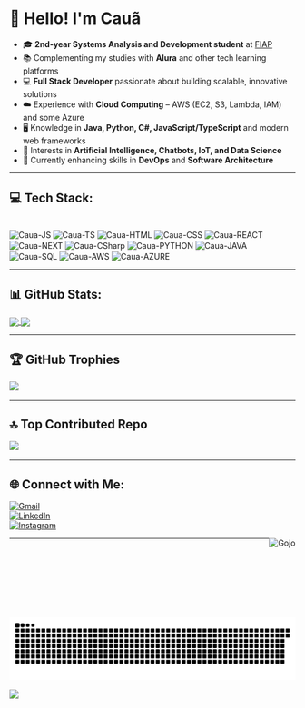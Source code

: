 # 💫 Hello! I'm Cauã

- 🎓 **2nd-year Systems Analysis and Development student** at [FIAP](https://www.fiap.com.br/)  
- 📚 Complementing my studies with **Alura** and other tech learning platforms  
- 💻 **Full Stack Developer** passionate about building scalable, innovative solutions  
- ☁️ Experience with **Cloud Computing** – AWS (EC2, S3, Lambda, IAM) and some Azure  
- 🖥️ Knowledge in **Java, Python, C#, JavaScript/TypeScript** and modern web frameworks  
- 🤖 Interests in **Artificial Intelligence, Chatbots, IoT, and Data Science**  
- 🔧 Currently enhancing skills in **DevOps** and **Software Architecture**  

---

## 💻 Tech Stack:
<div style="display: inline_block"><br>
  <img align="center" alt="Caua-JS" height="50" width="50" src="https://cdn.jsdelivr.net/gh/devicons/devicon@latest/icons/javascript/javascript-original.svg" />
  <img align="center" alt="Caua-TS" height="50" width="50" src="https://cdn.jsdelivr.net/gh/devicons/devicon@latest/icons/typescript/typescript-original.svg" />
  <img align="center" alt="Caua-HTML" height="50" width="50" src="https://cdn.jsdelivr.net/gh/devicons/devicon@latest/icons/html5/html5-original.svg" />
  <img align="center" alt="Caua-CSS" height="50" width="50" src="https://cdn.jsdelivr.net/gh/devicons/devicon@latest/icons/css3/css3-original.svg" />
  <img align="center" alt="Caua-REACT" height="50" width="50" src="https://cdn.jsdelivr.net/gh/devicons/devicon@latest/icons/react/react-original.svg" />
  <img align="center" alt="Caua-NEXT" height="50" width="50" src="https://cdn.jsdelivr.net/gh/devicons/devicon@latest/icons/nextjs/nextjs-original.svg" />
  <img align="center" alt="Caua-CSharp" height="50" width="50" src="https://cdn.jsdelivr.net/gh/devicons/devicon@latest/icons/csharp/csharp-original.svg" />
  <img align="center" alt="Caua-PYTHON" height="50" width="50" src="https://cdn.jsdelivr.net/gh/devicons/devicon@latest/icons/python/python-original.svg" />
  <img align="center" alt="Caua-JAVA" height="50" width="50" src="https://cdn.jsdelivr.net/gh/devicons/devicon@latest/icons/java/java-original.svg" />
  <img align="center" alt="Caua-SQL" height="50" width="50" src="https://cdn.jsdelivr.net/gh/devicons/devicon@latest/icons/mysql/mysql-original.svg" />
  <img align="center" alt="Caua-AWS" height="70" width="60" src="https://cdn.jsdelivr.net/gh/devicons/devicon@latest/icons/amazonwebservices/amazonwebservices-original-wordmark.svg" />
  <img align="center" alt="Caua-AZURE" height="50" width="50" src="https://cdn.jsdelivr.net/gh/devicons/devicon@latest/icons/azure/azure-original.svg" />
</div>

---

## 📊 GitHub Stats:
<div>
  <a href="https://github.com/CauaMachad0/github-readme-stats">
    <img height="200" align="center" src="https://github-readme-stats.vercel.app/api?username=CauaMachad0&&size_weight=0.5&count_weight=0.5&show_icons=true&theme=radical" />
  </a>
  <a href="https://github.com/anuraghazra/convoychat">
    <img height=200 align="center" src="https://github-readme-stats.vercel.app/api/top-langs?username=CauaMachad0&layout=compact&langs_count=8&card_width=320&theme=radical" />
  </a>
</div>

---

## 🏆 GitHub Trophies
![](https://github-profile-trophy.vercel.app/?username=CauaMachad0&theme=radical&no-frame=false&no-bg=true&margin-w=4)

---

## 🔝 Top Contributed Repo
![](https://github-contributor-stats.vercel.app/api?username=CauaMachad0&limit=5&theme=dark&combine_all_yearly_contributions=true)

---

## 🌐 Connect with Me:
[![Gmail](https://img.shields.io/badge/Gmail-D14836?style=for-the-badge&logo=gmail&logoColor=white)](mailto:caua.marcelo.machado@gmail.com)  
[![LinkedIn](https://img.shields.io/badge/LinkedIn-0077B5?style=for-the-badge&logo=linkedin&logoColor=white)](https://www.linkedin.com/in/cau%C3%A3-marcelo-machado-93b8a5263/)  
[![Instagram](https://img.shields.io/badge/Instagram-E4405F?style=for-the-badge&logo=instagram&logoColor=white)](https://www.instagram.com/_ca_machad0?igsh=NWtrN3o0enQ5ejZp)  

<img height="140em" align="right" alt="Gojo" src="https://giffiles.alphacoders.com/220/220891.gif">

---

![Snake animation](https://raw.githubusercontent.com/CauaMachad0/CauaMachad0/output/github-contribution-grid-snake.svg)

[![](https://visitcount.itsvg.in/api?id=CauaMachad0&icon=5&color=0)](https://visitcount.itsvg.in)
